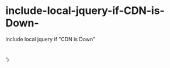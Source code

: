 # include-local-jquery-if-CDN-is-Down-
include local jquery if "CDN is Down" 


# <script src="https://ajax.googleapis.com/ajax/libs/jquery/1.12.0/jquery.min.js"></script>
 <script>
 window.jquery || document.write('<script src="jquery.js"></script>')
 </script>
